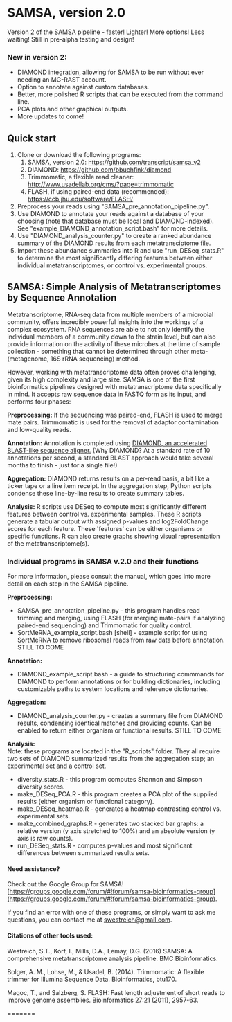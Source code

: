 # SAMSA, version 2.0

Version 2 of the SAMSA pipeline - faster!  Lighter!  More options!  Less waiting!  Still in pre-alpha testing and design!  

### New in version 2:
* DIAMOND integration, allowing for SAMSA to be run without ever needing an MG-RAST account.
* Option to annotate against custom databases.
* Better, more polished R scripts that can be executed from the command line.
* PCA plots and other graphical outputs.
* More updates to come!

## Quick start
1. Clone or download the following programs:
	1. SAMSA, version 2.0: https://github.com/transcript/samsa_v2
	2. DIAMOND: https://github.com/bbuchfink/diamond
	3. Trimmomatic, a flexible read cleaner: http://www.usadellab.org/cms/?page=trimmomatic
	4. FLASH, if using paired-end data (recommended): https://ccb.jhu.edu/software/FLASH/
2. Preprocess your reads using "SAMSA\_pre\_annotation\_pipeline.py".  
3. Use DIAMOND to annotate your reads against a database of your choosing (note that database must be local and DIAMOND-indexed).  See "example\_DIAMOND\_annotation\_script.bash" for more details.
4. Use "DIAMOND\_analysis\_counter.py" to create a ranked abundance summary of the DIAMOND results from each metatransciptome file.
5. Import these abundance summaries into R and use "run\_DESeq\_stats.R" to determine the most significantly differing features between either individual metatranscriptomes, or control vs. experimental groups.


## SAMSA: Simple Analysis of Metatranscriptomes by Sequence Annotation
Metatranscriptome, RNA-seq data from multiple members of a microbial community, offers incredibly powerful insights into the workings of a complex ecosystem.  RNA sequences are able to not only identify the individual members of a community down to the strain level, but can also provide information on the activity of these microbes at the time of sample collection - something that cannot be determined through other meta- (metagenome, 16S rRNA sequencing) method.  

However, working with metatranscriptome data often proves challenging, given its high complexity and large size.  SAMSA is one of the first bioinformatics pipelines designed with metatranscriptome data specifically in mind.  It accepts raw sequence data in FASTQ form as its input, and performs four phases:

**Preprocessing:** If the sequencing was paired-end, FLASH is used to merge mate pairs.  Trimmomatic is used for the removal of adaptor contamination and low-quality reads.

**Annotation:** Annotation is completed using [DIAMOND, an accelerated BLAST-like sequence aligner.](https://github.com/bbuchfink/diamond)  (Why DIAMOND?  At a standard rate of 10 annotations per second, a standard BLAST approach would take several months to finish - just for a single file!)

**Aggregation:** DIAMOND returns results on a per-read basis, a bit like a ticker tape or a line item receipt.  In the aggregation step, Python scripts condense these line-by-line results to create summary tables.

**Analysis:** R scripts use DESeq to compute most significantly different features between control vs. experimental samples.  These R scripts generate a tabular output with assigned p-values and log2FoldChange scores for each feature.  These 'features' can be either organisms or specific functions.  R can also create graphs showing visual representation of the metatranscriptome(s).

### Individual programs in SAMSA v.2.0 and their functions
For more information, please consult the manual, which goes into more detail on each step in the SAMSA pipeline.

**Preprocessing:**

* SAMSA_pre\_annotation\_pipeline.py - this program handles read trimming and merging, using FLASH (for merging mate-pairs if analyzing paired-end sequencing) and Trimmomatic for quality control.
* SortMeRNA_example\_script.bash [shell] - example script for using SortMeRNA to remove ribosomal reads from raw data before annotation.  STILL TO COME  

**Annotation:**

* DIAMOND_example\_script.bash - a guide to structuring commmands for DIAMOND to perform annotations or for building dictionaries, including customizable paths to system locations and reference dictionaries.

**Aggregation:**

* DIAMOND_analysis\_counter.py - creates a summary file from DIAMOND results, condensing identical matches and providing counts.  Can be enabled to return either organism or functional results.  STILL TO COME

**Analysis:**    
Note: these programs are located in the "R_scripts" folder.  They all require two sets of DIAMOND summarized results from the aggregation step; an experimental set and a control set.

* diversity_stats.R - this program computes Shannon and Simpson diversity scores.
* make_DESeq\_PCA.R - this program creates a PCA plot of the supplied results (either organism or functional category).
* make_DESeq\_heatmap.R - generates a heatmap contrasting control vs. experimental sets.
* make_combined\_graphs.R - generates two stacked bar graphs: a relative version (y axis stretched to 100%) and an absolute version (y axis is raw counts).
* run_DESeq\_stats.R - computes p-values and most significant differences between summarized results sets.

#### Need assistance?    
Check out the Google Group for SAMSA!  [https://groups.google.com/forum/#!forum/samsa-bioinformatics-group](https://groups.google.com/forum/#!forum/samsa-bioinformatics-group).  

If you find an error with one of these programs, or simply want to ask me questions, you can contact me at [swestreich@gmail.com](mailto:swestreich@gmail.com).  

#### Citations of other tools used:
Westreich, S.T., Korf, I., Mills, D.A., Lemay, D.G.  (2016) SAMSA: A comprehensive metatranscriptome analysis pipeline.  BMC Bioinformatics.

Bolger, A. M., Lohse, M., & Usadel, B. (2014). Trimmomatic: A flexible trimmer for Illumina Sequence Data. Bioinformatics, btu170.

Magoc, T., and Salzberg, S. FLASH: Fast length adjustment of short reads to improve genome assemblies. Bioinformatics 27:21 (2011), 2957-63.

=======